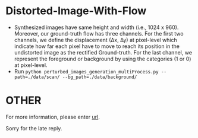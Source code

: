 # Distorted-Image-With-Flow

- Synthesized images have same height and width (i.e., 1024 x 960). Moreover, our ground-truth flow has three channels. For the first two channels, we define the displacement (∆x, ∆y) at pixel-level which indicate how far each pixel have to move to reach its position in the undistorted image as the rectified Ground-truth. For the last channel, we represent the foreground or background by using the categories (1 or 0) at pixel-level.
- Run `python perturbed_images_generation_multiProcess.py --path=./data/scan/ --bg_path=./data/background/`


# OTHER
For more information, please enter [url](https://github.com/gwxie/Dewarping-Document-Image-By-Displacement-Flow-Estimation).

Sorry for the late reply.
